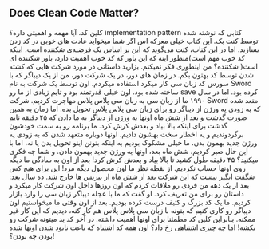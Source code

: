 ## Does Clean Code Matter?
کلین کد، آیا مهمه و اهمیتی داره؟ implementation pattern کتابی که نوشته شده توسط کنت بک. این کتاب خیلی معرکه اس اگر شما میخواید عادت های خوبی در کد زدن بسازید. اما در این کتاب، کنت می‌گوید که این بر اساس یک فرضیه‌ی شکننده است، اینکه کد خوب مهم است)منظور اینه که این باور که کد خوب اهمیت دارد، باور شکننده ای است(
شکننده؟ من اینطوری فکر نمیکنم. بزارید داستانی در مورد شرکت هایی که کشته شدن توسط کد بهتون بگم.
در زمان های دور، در یک شرکت دور، من از یک دیباگر که با سورس کد زبان سی کار میکرد استفاده میکردم. اون توسط یک شرکت به نام Sword ساخته شده بود. اون خیلی قدرتمند بود و تایم زیادی از ما رو save کرده بود.  اما در سال ۱۹۹۰ ما از زبان سی به زبان سی پلاس پلاس مهاجرت کردیم. شرکت Sword متعد شده که به زودی یه ورژن از دیباگر رو برای زبان سی پلاس پلاس تحویل بده. اما زمان به همین صورت گذشت و بعد از شش ماه اونها یه ورژن از دیباگر به ما دادن که ۴۵ دقیقه تایم گذشت برای اینکه بالا بیاد و بعدش کرش کرد. ما برنامه رو به سمت خودشون برگردوندیم و یه اخطار سخت بهشون دادیم. اونها دوباره متعهد شدن که به زودی یه ورژن جدید بهمون بدن. ما خیلی مشکوک بودیم به اینکه بتونن اینو تحویل بدن یا نه، اما با این حال صبر کردیم. شش ماه بعد، اونها یه ورژن جدید بهمون دادن. و شما چه فکری میکنید؟ ۴۵ دقیقه طول کشید تا بالا بیاد و بعدش کرش کرد!
بعد از اون به سادگی ما دیگه روی اونها حساب نکردیم. از نقطه نظر ما اون محصول دیگه مرد! این برای هیچ کس شگفت انگیز نیست که این شرکت بعد از شش ماه از بیزنس ها خارج شد.
ده سال بعد:  بعد از یک دهه من فردی رو ملاقات کردم که اون روزها داخل اون شرکت کار میکرد و داستان رو برای من تعریف کرد. او گفت که ما با عجله دیباگر زبان سی را وارد بازار کردیم. ما یک کد بزرگ و کثیف درست کرده بودیم. بعد از اون وقتی ما میخواستیم اون دیباگر رو کاری کنیم که بتونه با زبان سی پلاس پلاس هم کار کنه، دیدیم که این کار غیر ممکنه.
بنابراین کلین کد مطمئنا برای اونها اهمیت داشته. در آخر کد بد میتونه شرکت رو بکشه!
اما چه چیزی اشتباهی رخ داد؟ اون همه کد اشتباه که باعث نابود شدن اونها شده بودن چه بودن؟!
